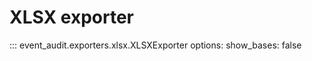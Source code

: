 # XLSX exporter

::: event_audit.exporters.xlsx.XLSXExporter
    options:
        show_bases: false
